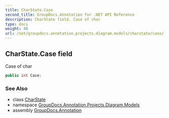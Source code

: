 ```yaml
---
title: CharState.Case
second_title: GroupDocs.Annotation for .NET API Reference
description: CharState field. Case of char
type: docs
weight: 40
url: /net/groupdocs.annotation.projects.diagram.models/charstate/case/
---
```

## CharState.Case field

Case of char

```csharp
public int Case;
```

### See Also

* class [CharState](../)
* namespace [GroupDocs.Annotation.Projects.Diagram.Models](../../charstate/)
* assembly [GroupDocs.Annotation](../../../)


